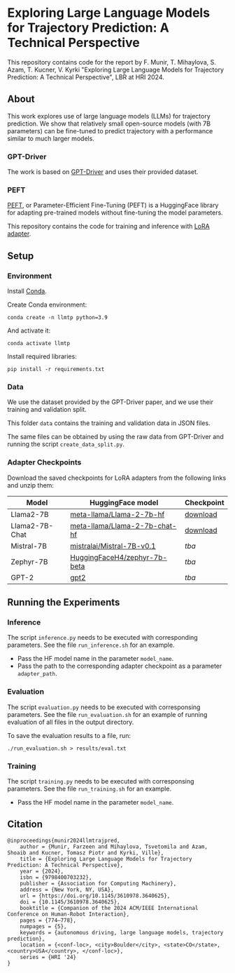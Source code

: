 # Exploring Large Language Models for Trajectory Prediction: A Technical Perspective

This repository contains code for the report by F. Munir, T. Mihaylova, S. Azam, T. Kucner, V. Kyrki "Exploring Large Language Models for Trajectory Prediction: A Technical Perspective", LBR at HRI 2024.


## About

This work explores use of large language models (LLMs) for trajectory prediction. 
We show that relatively small open-source models (with 7B parameters) can be fine-tuned to predict trajectory with a performance similar to much larger models.

### GPT-Driver

The work is based on [GPT-Driver](https://github.com/PointsCoder/GPT-Driver) and uses their provided dataset.

### PEFT

[PEFT](https://huggingface.co/docs/peft/index), or Parameter-Efficient Fine-Tuning (PEFT) is a HuggingFace library for adapting pre-trained models without fine-tuning the model parameters.

This repository contains the code for training and inference with [LoRA adapter](https://arxiv.org/abs/2106.09685).

## Setup

### Environment

Install [Conda](https://conda.io/projects/conda/en/latest/user-guide/install/index.html). 

Create Conda environment:

```
conda create -n llmtp python=3.9

```

And activate it:

```
conda activate llmtp
```

Install required libraries:

```
pip install -r requirements.txt
```

### Data

We use the dataset provided by the GPT-Driver paper, and we use their training and validation split.

This folder `data` contains the training and validation data in JSON files.

The same files can be obtained by using the raw data from GPT-Driver and running the script `create_data_split.py`.

### Adapter Checkpoints

Download the saved checkpoints for LoRA adapters from the following links and unzip them:

| Model | HuggingFace model | Checkpoint |
| ----- | ----------------- | ---------- |
|Llama2-7B | [meta-llama/Llama-2-7b-hf](https://huggingface.co/meta-llama/Llama-2-7b-hf) | [download](https://drive.google.com/file/d/1iZCD6sAAUi-y6gzRTwZtruiT4McbQJTj/view?usp=drive_link) |
|Llama2-7B-Chat | [meta-llama/Llama-2-7b-chat-hf](https://huggingface.co/meta-llama/Llama-2-7b-chat-hf) | [download](https://drive.google.com/file/d/1tntpTfbRR2uWXlTwYYlgC925fXkDmBNV/view?usp=drive_link) | 
| Mistral-7B | [mistralai/Mistral-7B-v0.1](https://huggingface.co/mistralai/Mistral-7B-v0.1) | *tba* | 
| Zephyr-7B | [HuggingFaceH4/zephyr-7b-beta](https://huggingface.co/HuggingFaceH4/zephyr-7b-beta) | *tba* | 
| GPT-2 | [gpt2](https://huggingface.co/gpt2) | *tba* | 


## Running the Experiments

### Inference

The script `inference.py` needs to be executed with corresponding parameters. 
See the file `run_inference.sh` for an example.

* Pass the HF model name in the parameter `model_name`.
* Pass the path to the corresponding adapter checkpoint as a parameter `adapter_path`.

### Evaluation

The script `evaluation.py` needs to be executed with corresponsing parameters. 
See the file `run_evaluation.sh` for an example of running evaluation of all files in the output directory.

To save the evaluation results to a file, run:
```
./run_evaluation.sh > results/eval.txt
```

### Training

The script `training.py` needs to be executed with corresponsing parameters. 
See the file `run_training.sh` for an example.

* Pass the HF model name in the parameter `model_name`.

## Citation

```
@inproceedings{munir2024llmtrajpred,
    author = {Munir, Farzeen and Mihaylova, Tsvetomila and Azam, Shoaib and Kucner, Tomasz Piotr and Kyrki, Ville},
    title = {Exploring Large Language Models for Trajectory Prediction: A Technical Perspective},
    year = {2024},
    isbn = {9798400703232},
    publisher = {Association for Computing Machinery},
    address = {New York, NY, USA},
    url = {https://doi.org/10.1145/3610978.3640625},
    doi = {10.1145/3610978.3640625},
    booktitle = {Companion of the 2024 ACM/IEEE International Conference on Human-Robot Interaction},
    pages = {774–778},
    numpages = {5},
    keywords = {autonomous driving, large language models, trajectory prediction},
    location = {<conf-loc>, <city>Boulder</city>, <state>CO</state>, <country>USA</country>, </conf-loc>},
    series = {HRI '24}
}
```
